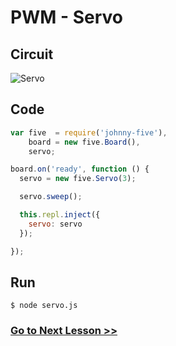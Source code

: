 # PWM - Servo

## Circuit

![Servo](http://i.imgur.com/1mFapu4.png)

## Code

``` js
var five  = require('johnny-five'),
    board = new five.Board(),
    servo;

board.on('ready', function () {
  servo = new five.Servo(3);

  servo.sweep();

  this.repl.inject({
    servo: servo
  });

});
```

## Run

```
$ node servo.js
```

### [Go to Next Lesson >>](../potentiometer/)
